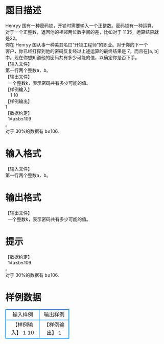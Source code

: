 # 

 
 # 题目描述 
Henryy&nbsp;国有一种密码锁，开锁时需要输入一个正整数。密码锁有一种运算，<BR>对于一个正整数，返回他的相邻两位数字间的差，比如对于&nbsp;1135，运算结果就<BR>是22。&nbsp;<BR>你在&nbsp;Henryy&nbsp;国从事一种美其名曰“开锁工程师”的职业。对于你的下一个<BR>客户，你已经打探到他的密码反复经过上述运算的最终结果是&nbsp;7，而且在[a,&nbsp;b]<BR>中。现在你想知道他的密码共有多少可能的值，以确定你是否下手。&nbsp;<BR>【输入文件】&nbsp;<BR>第一行两个整数a，b。&nbsp;<BR>【输出文件】&nbsp;<BR>&nbsp;&nbsp;一个整数k，表示密码共有多少可能的值。&nbsp;<BR>【样例输入】&nbsp;<BR>&nbsp;&nbsp;&nbsp;&nbsp;1&nbsp;10&nbsp;<BR>【样例输出】&nbsp;<BR>1&nbsp;<BR>【数据约定】&nbsp;<BR>&nbsp;&nbsp;1≤a≤b≤109<BR>。&nbsp;<BR>对于&nbsp;30%的数据有&nbsp;b≤106.<BR> 

 
 # 输入格式 
【输入文件】&nbsp;<BR>第一行两个整数a，b。&nbsp; 

 
 # 输出格式 
【输出文件】&nbsp;<BR>&nbsp;&nbsp;一个整数k，表示密码共有多少可能的值。 

 
 # 提示 
【数据约定】&nbsp;<BR>&nbsp;&nbsp;1≤a≤b≤109<BR>。&nbsp;<BR>对于&nbsp;30%的数据有&nbsp;b≤106.<BR> 
# 样例数据
<style>
        table,table tr th, table tr td { border:1px solid #0094ff; }
        table { width: 200px; min-height: 25px; line-height: 25px; text-align: center; border-collapse: collapse;}   
    </style>
<table>
	<tr>
		<td>输入样例</td>
		<td>输出样例</td>
	</tr>
<tr><td>【样例输入】 
1 10 </td><td>【样例输出】 
1 
</td></tr></table>
